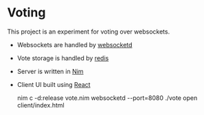 #  Voting

This project is an experiment for voting over websockets.

* Websockets are handled by [websocketd](http://websocketd.com/)
* Vote storage is handled by [redis](http://redis.io/)
* Server is written in [Nim](http://nim-lang.org/)
* Client UI built using [React](http://facebook.github.io/react/)

    nim c -d:release vote.nim
    websocketd --port=8080 ./vote
    open client/index.html

